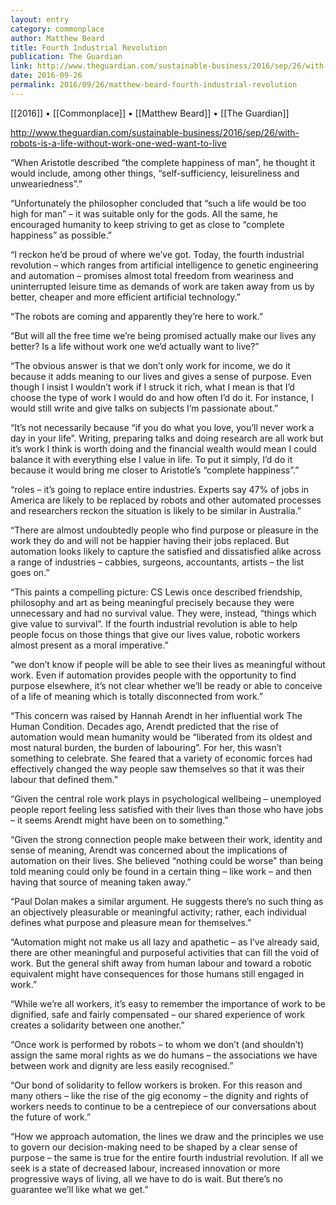 ```yaml
---
layout: entry
category: commonplace
author: Matthew Beard
title: Fourth Industrial Revolution
publication: The Guardian
link: http://www.theguardian.com/sustainable-business/2016/sep/26/with-robots-is-a-life-without-work-one-wed-want-to-live
date: 2016-09-26
permalink: 2016/09/26/matthew-beard-fourth-industrial-revolution
---
```


[[2016]] • [[Commonplace]] • [[Matthew Beard]] • [[The Guardian]]

http://www.theguardian.com/sustainable-business/2016/sep/26/with-robots-is-a-life-without-work-one-wed-want-to-live

“When Aristotle described “the complete happiness of man”, he thought it would include, among other things, “self-sufficiency, leisureliness and unweariedness”.”

“Unfortunately the philosopher concluded that “such a life would be too high for man” – it was suitable only for the gods. All the same, he encouraged humanity to keep striving to get as close to “complete happiness” as possible.”

“I reckon he’d be proud of where we’ve got. Today, the fourth industrial revolution – which ranges from artificial intelligence to genetic engineering and automation – promises almost total freedom from weariness and uninterrupted leisure time as demands of work are taken away from us by better, cheaper and more efficient artificial technology.”

“The robots are coming and apparently they’re here to work.”

“But will all the free time we’re being promised actually make our lives any better? Is a life without work one we’d actually want to live?”

“The obvious answer is that we don’t only work for income, we do it because it adds meaning to our lives and gives a sense of purpose. Even though I insist I wouldn’t work if I struck it rich, what I mean is that I’d choose the type of work I would do and how often I’d do it. For instance, I would still write and give talks on subjects I’m passionate about.”

“It’s not necessarily because “if you do what you love, you’ll never work a day in your life”. Writing, preparing talks and doing research are all work but it’s work I think is worth doing and the financial wealth would mean I could balance it with everything else I value in life. To put it simply, I’d do it because it would bring me closer to Aristotle’s “complete happiness”.”

“roles – it’s going to replace entire industries. Experts say 47% of jobs in America are likely to be replaced by robots and other automated processes and researchers reckon the situation is likely to be similar in Australia.”

“There are almost undoubtedly people who find purpose or pleasure in the work they do and will not be happier having their jobs replaced. But automation looks likely to capture the satisfied and dissatisfied alike across a range of industries – cabbies, surgeons, accountants, artists – the list goes on.”

“This paints a compelling picture: CS Lewis once described friendship, philosophy and art as being meaningful precisely because they were unnecessary and had no survival value. They were, instead, “things which give value to survival”. If the fourth industrial revolution is able to help people focus on those things that give our lives value, robotic workers almost present as a moral imperative.”

“we don’t know if people will be able to see their lives as meaningful without work. Even if automation provides people with the opportunity to find purpose elsewhere, it’s not clear whether we’ll be ready or able to conceive of a life of meaning which is totally disconnected from work.”

“This concern was raised by Hannah Arendt in her influential work The Human Condition. Decades ago, Arendt predicted that the rise of automation would mean humanity would be “liberated from its oldest and most natural burden, the burden of labouring”. For her, this wasn’t something to celebrate. She feared that a variety of economic forces had effectively changed the way people saw themselves so that it was their labour that defined them.”

“Given the central role work plays in psychological wellbeing – unemployed people report feeling less satisfied with their lives than those who have jobs – it seems Arendt might have been on to something.”

“Given the strong connection people make between their work, identity and sense of meaning, Arendt was concerned about the implications of automation on their lives. She believed “nothing could be worse” than being told meaning could only be found in a certain thing – like work – and then having that source of meaning taken away.”

“Paul Dolan makes a similar argument. He suggests there’s no such thing as an objectively pleasurable or meaningful activity; rather, each individual defines what purpose and pleasure mean for themselves.”

“Automation might not make us all lazy and apathetic – as I’ve already said, there are other meaningful and purposeful activities that can fill the void of work. But the general shift away from human labour and toward a robotic equivalent might have consequences for those humans still engaged in work.”

“While we’re all workers, it’s easy to remember the importance of work to be dignified, safe and fairly compensated – our shared experience of work creates a solidarity between one another.”

“Once work is performed by robots – to whom we don’t (and shouldn’t) assign the same moral rights as we do humans – the associations we have between work and dignity are less easily recognised.”

“Our bond of solidarity to fellow workers is broken. For this reason and many others – like the rise of the gig economy – the dignity and rights of workers needs to continue to be a centrepiece of our conversations about the future of work.”

“How we approach automation, the lines we draw and the principles we use to govern our decision-making need to be shaped by a clear sense of purpose – the same is true for the entire fourth industrial revolution. If all we seek is a state of decreased labour, increased innovation or more progressive ways of living, all we have to do is wait. But there’s no guarantee we’ll like what we get.”

